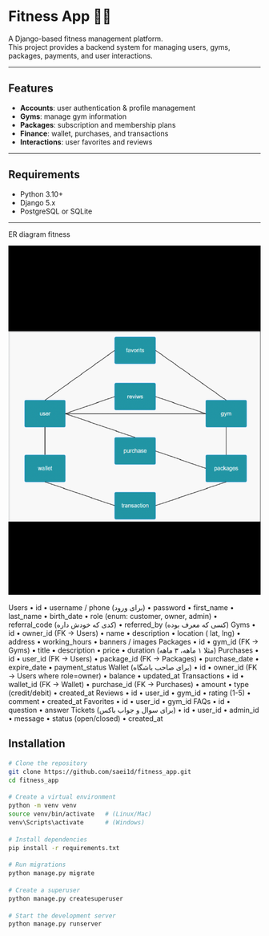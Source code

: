 # Fitness App 🏋️‍♀️

A Django-based fitness management platform.  
This project provides a backend system for managing users, gyms, packages, payments, and user interactions.  

---

## Features
- **Accounts**: user authentication & profile management  
- **Gyms**: manage gym information  
- **Packages**: subscription and membership plans  
- **Finance**: wallet, purchases, and transactions  
- **Interactions**: user favorites and reviews  

---

## Requirements
- Python 3.10+  
- Django 5.x  
- PostgreSQL or SQLite  

---


ER diagram
fitness

![img.png](img.png)


Users
•	id
•	username / phone (برای ورود)
•	password
•	first_name
•	last_name
•	birth_date
•	role (enum: customer, owner, admin)
•	referral_code (کدی که خودش داره)
•	referred_by (کسی که معرف بوده)
Gyms
•	id
•	owner_id (FK → Users)
•	name
•	description
•	location ( lat, lng)
•	address
•	working_hours
•	banners / images
Packages
•	id
•	gym_id (FK → Gyms)
•	title
•	description
•	price
•	duration (مثلا ۱ ماهه، ۳ ماهه)
Purchases
•	id
•	user_id (FK → Users)
•	package_id (FK → Packages)
•	purchase_date
•	expire_date
•	payment_status
Wallet (برای صاحب باشگاه)
•	id
•	owner_id (FK → Users where role=owner)
•	balance
•	updated_at
Transactions
•	id
•	wallet_id (FK → Wallet)
•	purchase_id (FK → Purchases)
•	amount
•	type (credit/debit)
•	created_at
Reviews
•	id
•	user_id
•	gym_id
•	rating (1-5)
•	comment
•	created_at
Favorites
•	id
•	user_id
•	gym_id
FAQs
•	id
•	question
•	answer
Tickets (برای سوال و جواب باکس)
•	id
•	user_id
•	admin_id
•	message
•	status (open/closed)
•	created_at










## Installation

```bash
# Clone the repository
git clone https://github.com/saei1d/fitness_app.git
cd fitness_app

# Create a virtual environment
python -m venv venv
source venv/bin/activate   # (Linux/Mac)
venv\Scripts\activate      # (Windows)

# Install dependencies
pip install -r requirements.txt

# Run migrations
python manage.py migrate

# Create a superuser
python manage.py createsuperuser

# Start the development server
python manage.py runserver
